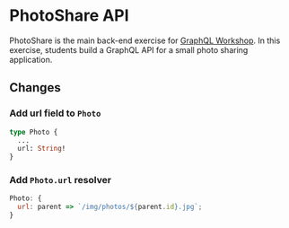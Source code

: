 # PhotoShare API

PhotoShare is the main back-end exercise for [GraphQL Workshop](https://www.graphqlworkshop.com). In this exercise, students build a GraphQL API for a small photo sharing application.

## Changes

### Add url field to `Photo`

```graphql
type Photo {
  ...
  url: String!
}
```

### Add `Photo.url` resolver

```javascript
Photo: {
  url: parent => `/img/photos/${parent.id}.jpg`;
}
```
